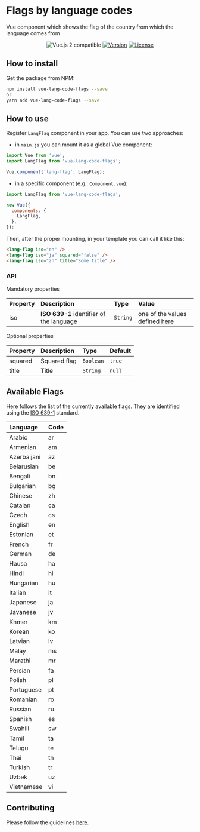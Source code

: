 # Flags by language codes

Vue component which shows the flag of the country from which the language comes from

<p align="center">
  <img src="https://img.shields.io/badge/vue%202.x-compatible-green.svg" alt="Vue.js 2 compatible">
  <a href="https://www.npmjs.com/package/vue-lang-code-flags"><img src="https://img.shields.io/badge/npm-1.0.8-blue.svg" alt="Version"></a>
  <a href="https://www.npmjs.com/package/vue-lang-code-flags"><img src="https://img.shields.io/badge/license-MIT-green.svg" alt="License"></a>
</p>

## How to install

Get the package from NPM:

```bash
npm install vue-lang-code-flags --save
or
yarn add vue-lang-code-flags --save
```

## How to use

Register `LangFlag` component in your app. You can use two approaches:

- in `main.js` you can mount it as a global Vue component:

```js
import Vue from 'vue';
import LangFlag from 'vue-lang-code-flags';

Vue.component('lang-flag', LangFlag);
```

- in a specific component (e.g.: `Component.vue`):

```js
import LangFlag from 'vue-lang-code-flags';

new Vue({
  components: {
    LangFlag,
  },
});
```

Then, after the proper mounting, in your template you can call it like this:

```html
<lang-flag iso="en" />
<lang-flag iso="ja" squared="false" />
<lang-flag iso="zh" title="Some title" />
```

### API

Mandatory properties

| Property | Description                              | Type     | Value                                              |
| :------- | :--------------------------------------- | :------- | :------------------------------------------------- |
| iso      | **ISO 639-1** identifier of the language | `String` | one of the values defined [here](#available-flags) |

Optional properties

| Property | Description  | Type      | Default |
| :------- | :----------- | :-------- | :------ |
| squared  | Squared flag | `Boolean` | `true`  |
| title    | Title        | `String`  | `null`  |

## Available Flags

Here follows the list of the currently available flags.
They are identified using the [ISO 639-1](https://en.wikipedia.org/wiki/List_of_ISO_639-1_codes) standard.

| Language    | Code |
| :---------- | :--- |
| Arabic      | ar   |
| Armenian    | am   |
| Azerbaijani | az   |
| Belarusian  | be   |
| Bengali     | bn   |
| Bulgarian   | bg   |
| Chinese     | zh   |
| Catalan     | ca   |
| Czech       | cs   |
| English     | en   |
| Estonian    | et   |
| French      | fr   |
| German      | de   |
| Hausa       | ha   |
| Hindi       | hi   |
| Hungarian   | hu   |
| Italian     | it   |
| Japanese    | ja   |
| Javanese    | jv   |
| Khmer       | km   |
| Korean      | ko   |
| Latvian     | lv   |
| Malay       | ms   |
| Marathi     | mr   |
| Persian     | fa   |
| Polish      | pl   |
| Portuguese  | pt   |
| Romanian    | ro   |
| Russian     | ru   |
| Spanish     | es   |
| Swahili     | sw   |
| Tamil       | ta   |
| Telugu      | te   |
| Thai        | th   |
| Turkish     | tr   |
| Uzbek       | uz   |
| Vietnamese  | vi   |

## Contributing

Please follow the guidelines [here](https://github.com/qWici/vue-lang-code-flags/blob/master/CONTRIBUTING.md).

